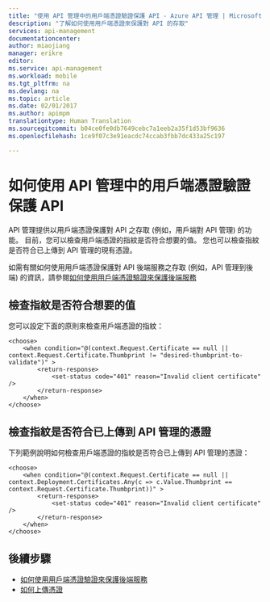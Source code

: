 ```yaml
---
title: "使用 API 管理中的用戶端憑證驗證保護 API - Azure API 管理 | Microsoft Docs"
description: "了解如何使用用戶端憑證來保護對 API 的存取"
services: api-management
documentationcenter: 
author: miaojiang
manager: erikre
editor: 
ms.service: api-management
ms.workload: mobile
ms.tgt_pltfrm: na
ms.devlang: na
ms.topic: article
ms.date: 02/01/2017
ms.author: apimpm
translationtype: Human Translation
ms.sourcegitcommit: b04ce0fe0db7649cebc7a1eeb2a35f1d53bf9636
ms.openlocfilehash: 1ce9f07c3e91eacdc74ccab3fbb7dc433a25c197

---
```


# <a name="how-to-secure-apis-using-client-certificate-authentication-in-api-management"></a>如何使用 API 管理中的用戶端憑證驗證保護 API

API 管理提供以用戶端憑證保護對 API 之存取 (例如，用戶端對 API 管理) 的功能。 目前，您可以檢查用戶端憑證的指紋是否符合想要的值。 您也可以檢查指紋是否符合已上傳到 API 管理的現有憑證。  

如需有關如何使用用戶端憑證保護對 API 後端服務之存取 (例如，API 管理到後端) 的資訊，請參閱[如何使用用戶端憑證驗證來保護後端服務](https://docs.microsoft.com/en-us/azure/api-management/api-management-howto-mutual-certificates)

## <a name="checking-a-thumbprint-against-a-desired-value"></a>檢查指紋是否符合想要的值

您可以設定下面的原則來檢查用戶端憑證的指紋：

```
<choose>
    <when condition="@(context.Request.Certificate == null || context.Request.Certificate.Thumbprint != "desired-thumbprint-to-validate")" >
        <return-response>
            <set-status code="401" reason="Invalid client certificate" />
        </return-response>
    </when>
</choose>

```

## <a name="checking-a-thumbprint-against-certificates-uploaded-to-api-management"></a>檢查指紋是否符合已上傳到 API 管理的憑證

下列範例說明如何檢查用戶端憑證的指紋是否符合已上傳到 API 管理的憑證： 

```
<choose>
    <when condition="@(context.Request.Certificate == null || context.Deployment.Certificates.Any(c => c.Value.Thumbprint == context.Request.Certificate.Thumbprint))" >
        <return-response>
            <set-status code="401" reason="Invalid client certificate" />
        </return-response>
    </when>
</choose>

```

## <a name="next-step"></a>後續步驟

*  [如何使用用戶端憑證驗證來保護後端服務](https://docs.microsoft.com/en-us/azure/api-management/api-management-howto-mutual-certificates)
*  [如何上傳憑證](https://docs.microsoft.com/azure/api-management/api-management-howto-mutual-certificates#a-namestep1-aupload-a-client-certificate)




<!--HONumber=Feb17_HO1-->


